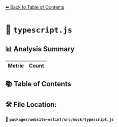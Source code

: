 [⬅️ Back to Table of Contents](../../../../index.md)

# 📄 `typescript.js`

## 📊 Analysis Summary

| Metric | Count |
|--------|-------|

## 📚 Table of Contents


## 🛠️ File Location:
📂 **`packages/website-eslint/src/mock/typescript.js`**